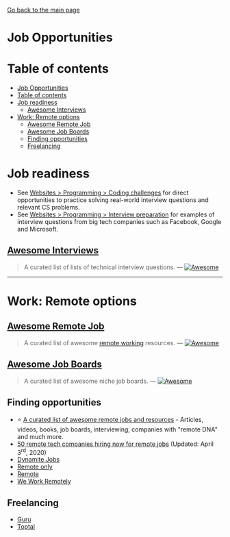 [Go back to the main page](../README.md)

# Job Opportunities

# Table of contents

* [Job Opportunities](#job-opportunities)
* [Table of contents](#table-of-contents)
* [Job readiness](#job-readiness)
  * [Awesome Interviews](#awesome-interviews)
* [Work: Remote options](#work-remote-options)
  * [Awesome Remote Job](#awesome-remote-job)
  * [Awesome Job Boards](#awesome-job-boards)
  * [Finding opportunities](#finding-opportunities)
  * [Freelancing](#freelancing)

# Job readiness

* See [Websites > Programming > Coding challenges](../websites/README.md#coding-challenges) for direct opportunities to practice solving real-world interview questions and relevant CS problems.
* See [Websites > Programming > Interview preparation](../websites/README.md#interview-preparation) for examples of interview questions from big tech companies such as Facebook, Google and Microsoft.

## [Awesome Interviews](https://github.com/MaximAbramchuck/awesome-interview-questions)

> A curated list of lists of technical interview questions.  — [![Awesome](https://cdn.rawgit.com/sindresorhus/awesome/d7305f38d29fed78fa85652e3a63e154dd8e8829/media/badge.svg)](https://github.com/sindresorhus/awesome)

---

# Work: Remote options

## [Awesome Remote Job](https://github.com/lukasz-madon/awesome-remote-job)

> A curated list of awesome [remote working](https://en.wikipedia.org/wiki/Telecommuting) resources.  — [![Awesome](https://cdn.rawgit.com/sindresorhus/awesome/d7305f38d29fed78fa85652e3a63e154dd8e8829/media/badge.svg)](https://github.com/sindresorhus/awesome)

## [Awesome Job Boards](https://github.com/tramcar/awesome-job-boards)

> A curated list of awesome niche job boards.  — [![Awesome](https://cdn.rawgit.com/sindresorhus/awesome/d7305f38d29fed78fa85652e3a63e154dd8e8829/media/badge.svg)](https://github.com/sindresorhus/awesome)

## Finding opportunities

* :star: [A curated list of awesome remote jobs and resources](https://github.com/lukasz-madon/awesome-remote-job) - Articles, videos, books, job boards, interviewing, companies with "remote DNA" and much more.
* [50 remote tech companies hiring now for remote jobs](https://www.diygenius.com/remote-jobs/) (Updated: April 3<sup>rd</sup>, 2020)
* [Dynamite Jobs](https://dynamitejobs.co/)
* [Remote only](https://remoteonly.org/)
* [Remote](https://remote.com/)
* [We Work Remotely](https://weworkremotely.com/)

## Freelancing

* [Guru](https://www.guru.com/)
* [Toptal](https://www.toptal.com/)

